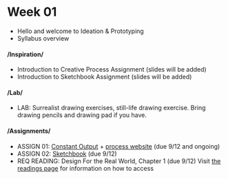 # Week 01 

* Hello and welcome to Ideation & Prototyping
* Syllabus overview

#### /Inspiration/

* Introduction to Creative Process Assignment (slides will be added)
* Introduction to Sketchbook Assignment (slides will be added)

#### /Lab/

* LAB: Surrealist drawing exercises, still-life drawing exercise. Bring drawing pencils and drawing pad if you have. 

#### /Assignments/ 

* ASSIGN 01: [Constant Output](constant_output_choices.md) + [process website](Process_Website.md) (due 9/12 and ongoing)
* ASSIGN 02: [Sketchbook](notebook_or_sketchbook.md) (due 9/12)
* REQ READING: Design For the Real World, Chapter 1 (due 9/12) Visit [the readings page](readings.md) for information on how to access
